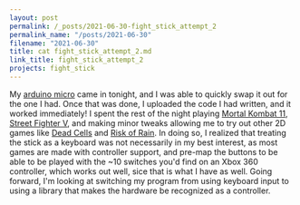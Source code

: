 ```yaml
---
layout: post
permalink: /_posts/2021-06-30-fight_stick_attempt_2
permalink_name: "/posts/2021-06-30"
filename: "2021-06-30"
title: cat fight_stick_attempt_2.md
link_title: fight_stick_attempt_2
projects: fight_stick
---
```

My [arduino micro](https://store.arduino.cc/usa/arduino-micro) came in tonight, and I was able to quickly swap it out for the one I had. Once that was done, I uploaded the code I had written, and it worked immediately!
I spent the rest of the night playing [Mortal Kombat 11](https://store.steampowered.com/app/976310/Mortal_Kombat11/), [Street Fighter V](https://store.steampowered.com/app/310950/Street_Fighter_V/), and making minor tweaks allowing me to try out other 2D games like [Dead Cells](https://store.steampowered.com/app/588650/Dead_Cells/) and [Risk of Rain](https://store.steampowered.com/app/248820/Risk_of_Rain/).
In doing so, I realized that treating the stick as a keyboard was not necessarily in my best interest, as most games are made with controller support, and pre-map the buttons to be able to be played with the ~10 switches you'd find on an Xbox 360 controller, which works out well, sice that is what I have as well.
Going forward, I'm looking at switching my program from using keyboard input to using a library that makes the hardware be recognized as a controller.